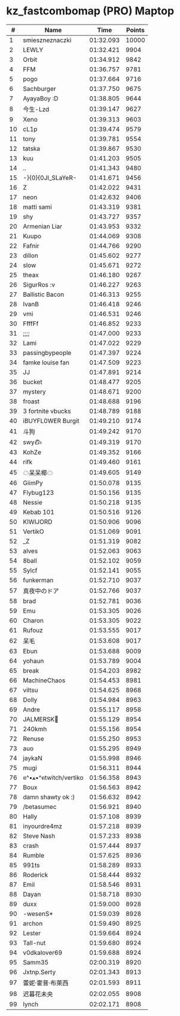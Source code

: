 # kz_fastcombomap (PRO) Maptop

|  # | Name | Time | Points |
|-------------- | -------------- | -------------- | -------------- | 
| 1 | smieszneznaczki | 01:32.093 | 10000 | 
| 2 | LEWLY | 01:32.421 | 9904 | 
| 3 | Orbit | 01:34.912 | 9842 | 
| 4 | FFM | 01:36.757 | 9781 | 
| 5 | pogo | 01:37.664 | 9716 | 
| 6 | Sachburger | 01:37.750 | 9675 | 
| 7 | AyayaBoy :D | 01:38.805 | 9644 | 
| 8 | 今生-Lzd | 01:39.147 | 9627 | 
| 9 | Xeno | 01:39.313 | 9603 | 
| 10 | cL1p | 01:39.474 | 9579 | 
| 11 | tony | 01:39.781 | 9554 | 
| 12 | tatska | 01:39.867 | 9530 | 
| 13 | kuu | 01:41.203 | 9505 | 
| 14 | .. | 01:41.343 | 9480 | 
| 15 | -}{0}{0JI_SLaYeR- | 01:41.671 | 9456 | 
| 16 | Z | 01:42.022 | 9431 | 
| 17 | neon | 01:42.632 | 9406 | 
| 18 | matti sami | 01:43.319 | 9381 | 
| 19 | shy | 01:43.727 | 9357 | 
| 20 | Armenian Liar | 01:43.953 | 9332 | 
| 21 | Kuupo | 01:44.069 | 9308 | 
| 22 | Fafnir | 01:44.766 | 9290 | 
| 23 | dillon | 01:45.602 | 9277 | 
| 24 | slow | 01:45.671 | 9272 | 
| 25 | theax | 01:46.180 | 9267 | 
| 26 | SigurRos :v | 01:46.227 | 9263 | 
| 27 | Ballistic Bacon | 01:46.313 | 9255 | 
| 28 | IvanB | 01:46.418 | 9246 | 
| 29 | vmi | 01:46.531 | 9246 | 
| 30 | FfffFf | 01:46.852 | 9233 | 
| 31 | ;;;; | 01:47.000 | 9233 | 
| 32 | Lami | 01:47.022 | 9229 | 
| 33 | passingbypeople | 01:47.397 | 9224 | 
| 34 | famke louise fan | 01:47.509 | 9223 | 
| 35 | JJ | 01:47.891 | 9214 | 
| 36 | bucket | 01:48.477 | 9205 | 
| 37 | mystery | 01:48.671 | 9200 | 
| 38 | froast | 01:48.688 | 9196 | 
| 39 | 3 fortnite vbucks | 01:48.789 | 9188 | 
| 40 | iBUYFL0WER Burgit | 01:49.210 | 9174 | 
| 41 | 斗狗 | 01:49.242 | 9170 | 
| 42 | swy𐂃 | 01:49.319 | 9170 | 
| 43 | KohZe | 01:49.352 | 9166 | 
| 44 | rifk | 01:49.460 | 9161 | 
| 45 | ☁呆呆椰☁ | 01:49.605 | 9149 | 
| 46 | GiimPy | 01:50.078 | 9135 | 
| 47 | Flybug123 | 01:50.156 | 9135 | 
| 48 | Nessie | 01:50.218 | 9135 | 
| 49 | Kebab 101 | 01:50.516 | 9126 | 
| 50 | KIWIJORD | 01:50.906 | 9096 | 
| 51 | VertikO | 01:51.069 | 9091 | 
| 52 | _Z | 01:51.319 | 9082 | 
| 53 | alves | 01:52.063 | 9063 | 
| 54 | 8ball | 01:52.102 | 9059 | 
| 55 | Sylcf | 01:52.141 | 9055 | 
| 56 | funkerman | 01:52.710 | 9037 | 
| 57 | 真夜中のドア | 01:52.766 | 9037 | 
| 58 | brad | 01:52.781 | 9036 | 
| 59 | Emu | 01:53.305 | 9026 | 
| 60 | Charon | 01:53.305 | 9022 | 
| 61 | Rufouz | 01:53.555 | 9017 | 
| 62 | 呆毛 | 01:53.608 | 9017 | 
| 63 | Ebun | 01:53.688 | 9009 | 
| 64 | yohaun | 01:53.789 | 9004 | 
| 65 | break | 01:54.203 | 8982 | 
| 66 | MachineChaos | 01:54.453 | 8981 | 
| 67 | viltsu | 01:54.625 | 8968 | 
| 68 | Dolly | 01:54.984 | 8963 | 
| 69 | Andre | 01:55.117 | 8958 | 
| 70 | JALMERSK👀 | 01:55.129 | 8954 | 
| 71 | 240kmh | 01:55.156 | 8954 | 
| 72 | Renuse | 01:55.250 | 8953 | 
| 73 | auo | 01:55.295 | 8949 | 
| 74 | jaykaN | 01:55.998 | 8946 | 
| 75 | mugi | 01:56.311 | 8944 | 
| 76 | ฅ^•ﻌ•^ฅtwitch/vertiko | 01:56.358 | 8943 | 
| 77 | Boux | 01:56.563 | 8942 | 
| 78 | damn shawty ok :) | 01:56.632 | 8942 | 
| 79 | /betasumec | 01:56.921 | 8940 | 
| 80 | Hally | 01:57.108 | 8939 | 
| 81 | inyourdre4mz | 01:57.218 | 8939 | 
| 82 | Steve Nash | 01:57.233 | 8938 | 
| 83 | crash | 01:57.444 | 8937 | 
| 84 | Rumble | 01:57.625 | 8936 | 
| 85 | 991ts | 01:58.289 | 8933 | 
| 86 | Roderick | 01:58.444 | 8932 | 
| 87 | Emil | 01:58.546 | 8931 | 
| 88 | Dayan | 01:58.718 | 8930 | 
| 89 | duxx | 01:59.000 | 8928 | 
| 90 | -wesenS* | 01:59.039 | 8928 | 
| 91 | archon | 01:59.490 | 8925 | 
| 92 | Lester | 01:59.664 | 8924 | 
| 93 | Tall-nut | 01:59.680 | 8924 | 
| 94 | v0dkalover69 | 01:59.688 | 8924 | 
| 95 | Samm35 | 02:00.319 | 8920 | 
| 96 | Jxtnp.Serty | 02:01.343 | 8913 | 
| 97 | 蕾妮·霍普·布萊西 | 02:01.593 | 8911 | 
| 98 | 迟暮花未央 | 02:02.055 | 8908 | 
| 99 | lynch | 02:02.171 | 8908 | 

